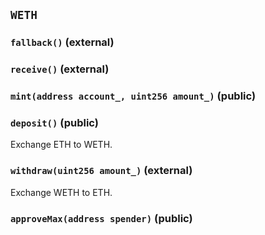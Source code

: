 ## `WETH`






### `fallback()` (external)





### `receive()` (external)





### `mint(address account_, uint256 amount_)` (public)





### `deposit()` (public)

Exchange ETH to WETH.



### `withdraw(uint256 amount_)` (external)

Exchange WETH to ETH.



### `approveMax(address spender)` (public)






